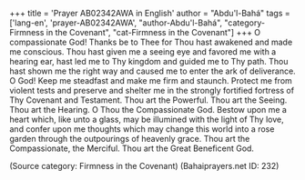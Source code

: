 +++
title = 'Prayer AB02342AWA in English'
author = "Abdu'l-Bahá"
tags = ['lang-en', 'prayer-AB02342AWA', "author-Abdu'l-Bahá", "category-Firmness in the Covenant", "cat-Firmness in the Covenant"]
+++
O compassionate God!  Thanks be to Thee for Thou hast awakened and made me conscious.  Thou hast given me a seeing eye and favored me with a hearing ear, hast led me to Thy kingdom and guided me to Thy path.  Thou hast shown me the right way and caused me to enter the ark of deliverance.  O God!  Keep me steadfast and make me firm and staunch.  Protect me from violent tests and preserve and shelter me in the strongly fortified fortress of Thy Covenant and Testament.  Thou art the Powerful.  Thou art the Seeing.  Thou art the Hearing.
O Thou the Compassionate God.  Bestow upon me a heart which, like unto a glass, may be illumined with the light of Thy love, and confer upon me thoughts which may change this world into a rose garden through the outpourings of heavenly grace.
Thou art the Compassionate, the Merciful.  Thou art the Great Beneficent God.

(Source category: Firmness in the Covenant)
(Bahaiprayers.net ID: 232)
